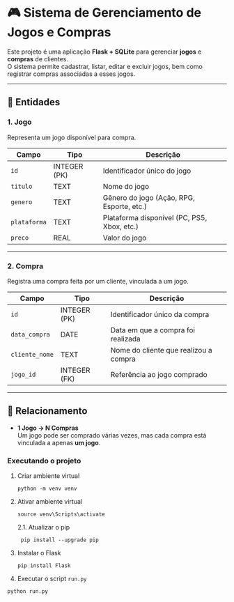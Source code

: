 # 🎮 Sistema de Gerenciamento de Jogos e Compras

Este projeto é uma aplicação **Flask + SQLite** para gerenciar **jogos** e **compras** de clientes.  
O sistema permite cadastrar, listar, editar e excluir jogos, bem como registrar compras associadas a esses jogos.

---

## 📌 Entidades

### 1. **Jogo**
Representa um jogo disponível para compra.

| Campo       | Tipo   | Descrição |
|-------------|--------|-----------|
| `id`        | INTEGER (PK) | Identificador único do jogo |
| `titulo`    | TEXT | Nome do jogo |
| `genero`    | TEXT | Gênero do jogo (Ação, RPG, Esporte, etc.) |
| `plataforma`| TEXT | Plataforma disponível (PC, PS5, Xbox, etc.) |
| `preco`     | REAL | Valor do jogo |

---

### 2. **Compra**
Registra uma compra feita por um cliente, vinculada a um jogo.

| Campo         | Tipo   | Descrição |
|---------------|--------|-----------|
| `id`          | INTEGER (PK) | Identificador único da compra |
| `data_compra` | DATE | Data em que a compra foi realizada |
| `cliente_nome`| TEXT | Nome do cliente que realizou a compra |
| `jogo_id`     | INTEGER (FK) | Referência ao jogo comprado |

---

## 🔗 Relacionamento
- **1 Jogo → N Compras**  
  Um jogo pode ser comprado várias vezes, mas cada compra está vinculada a apenas **um jogo**.


### Executando o projeto
1. Criar ambiente virtual
    ```
    python -m venv venv
    ```
2. Ativar ambiente virtual
    ```
    source venv\Scripts\activate
    ```
   2.1. Atualizar o pip
   ```
    pip install --upgrade pip
    ```
3. Instalar o Flask
    ```
    pip install Flask
    ```
4. Executar o script `run.py`
```
python run.py
```